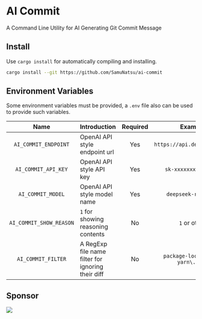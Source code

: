 # AI Commit

A Command Line Utility for AI Generating Git Commit Message

## Install

Use `cargo install` for automatically compiling and installing.

```sh
cargo install --git https://github.com/SamuNatsu/ai-commit
```

## Environment Variables

Some environment variables must be provided, a `.env` file also can be used to provide such variables.

|          Name           | Introduction                                      | Required |              Example              |                    Default                     |
| :---------------------: | :------------------------------------------------ | :------: | :-------------------------------: | :--------------------------------------------: |
|  `AI_COMMIT_ENDPOINT`   | OpenAI API style endpoint url                     |   Yes    |    `https://api.deepseek.com/`    |                       -                        |
|   `AI_COMMIT_API_KEY`   | OpenAI API style API key                          |   Yes    |       `sk-xxxxxxxxxxxxxxx`        |                       -                        |
|    `AI_COMMIT_MODEL`    | OpenAI API style model name                       |   Yes    |        `deepseek-reasoner`        |                       -                        |
| `AI_COMMIT_SHOW_REASON` | `1` for showing reasoning contents                |    No    |           `1` or other            |                       -                        |
|   `AI_COMMIT_FILTER`    | A RegExp file name filter for ignoring their diff |    No    | `package-lock\.json\| yarn\.lock` | See [here](./src/includes/default_filters.txt) |

## Sponsor

<a href="https://www.buymeacoffee.com/snrainiar"><img src="https://img.buymeacoffee.com/button-api/?text=Buy me a coffee&emoji=&slug=snrainiar&button_colour=FF5F5F&font_colour=ffffff&font_family=Cookie&outline_colour=000000&coffee_colour=FFDD00" /></a>
